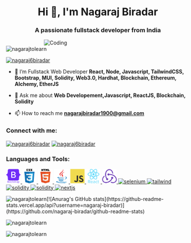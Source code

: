 
<h1 align="center">Hi 👋, I'm Nagaraj Biradar</h1>
<h3 align="center">A passionate fullstack developer from India</h3>
<img align="right" alt="Coding" width="400" src="https://cdn.dribbble.com/users/1162077/screenshots/3848914/programmer.gif"/>
<p align="left"> <img src="https://komarev.com/ghpvc/?username=nagarajtolearn&label=Profile%20views&color=0e75b6&style=flat" alt="nagarajtolearn" /> </p>



<p align="left"> <a href="https://twitter.com/nagaraj6biradar" target="blank"><img src="https://img.shields.io/twitter/follow/nagaraj6biradar?logo=twitter&style=for-the-badge" alt="nagaraj6biradar" /></a> </p>

- 🌱 I’m Fullstack Web Developer **React, Node, Javascript, TailwindCSS, Bootstrap, MUI, Solidity, Web3.0, Hardhat, Blockchain, Ethereum, Alchemy, EtherJS**

- 💬 Ask me about **Web Developement,Javascript, ReactJS, Blockchain, Solidity**

- 📫 How to reach me **nagarajbiradar1900@gmail.com**

<h3 align="left">Connect with me:</h3>
<p align="left">
<a href="https://twitter.com/nagaraj6biradar" target="blank"><img align="center" src="https://raw.githubusercontent.com/rahuldkjain/github-profile-readme-generator/master/src/images/icons/Social/twitter.svg" alt="nagaraj6biradar" height="30" width="40" /></a>
  <a href="https://www.linkedin.com/in/nagaraj-b-5b2009252/" target="blank"><img align="center" src="https://cdn-icons-png.flaticon.com/512/174/174857.png" alt="nagaraj6biradar" height="30" width="40" /></a>

</p>

<h3 align="left">Languages and Tools:</h3>
<p align="left"> <a href="https://getbootstrap.com" target="_blank" rel="noreferrer"> <img src="https://raw.githubusercontent.com/devicons/devicon/master/icons/bootstrap/bootstrap-plain-wordmark.svg" alt="bootstrap" width="40" height="40"/> </a> <a href="https://www.w3schools.com/css/" target="_blank" rel="noreferrer"> <img src="https://raw.githubusercontent.com/devicons/devicon/master/icons/css3/css3-original-wordmark.svg" alt="css3" width="40" height="40"/> </a> <a href="https://www.w3.org/html/" target="_blank" rel="noreferrer"> <img src="https://raw.githubusercontent.com/devicons/devicon/master/icons/html5/html5-original-wordmark.svg" alt="html5" width="40" height="40"/> </a> <a href="https://www.java.com" target="_blank" rel="noreferrer"> <img src="https://raw.githubusercontent.com/devicons/devicon/master/icons/java/java-original.svg" alt="java" width="40" height="40"/> </a> <a href="https://developer.mozilla.org/en-US/docs/Web/JavaScript" target="_blank" rel="noreferrer"> <img src="https://raw.githubusercontent.com/devicons/devicon/master/icons/javascript/javascript-original.svg" alt="javascript" width="40" height="40"/> </a> <a href="https://reactjs.org/" target="_blank" rel="noreferrer"> <img src="https://raw.githubusercontent.com/devicons/devicon/master/icons/react/react-original-wordmark.svg" alt="react" width="40" height="40"/> </a> <a href="https://redux.js.org" target="_blank" rel="noreferrer"> <img src="https://raw.githubusercontent.com/devicons/devicon/master/icons/redux/redux-original.svg" alt="redux" width="40" height="40"/> </a> <a href="https://www.selenium.dev" target="_blank" rel="noreferrer"> <img src="https://raw.githubusercontent.com/detain/svg-logos/780f25886640cef088af994181646db2f6b1a3f8/svg/selenium-logo.svg" alt="selenium" width="40" height="40"/> </a> <a href="https://tailwindcss.com/" target="_blank" rel="noreferrer"> <img src="https://www.vectorlogo.zone/logos/tailwindcss/tailwindcss-icon.svg" alt="tailwind" width="40" height="40"/> </a>
<a href="https://getbootstrap.com" target="_blank" rel="noreferrer"> <img src="https://encrypted-tbn0.gstatic.com/images?q=tbn:ANd9GcSbymO2279cxl5_BYGAszJfxaJ6rGju_P1KIQ&usqp=CAU" alt="solidity" width="40" height="40"/> </a>
<a href="https://getbootstrap.com" target="_blank" rel="noreferrer"> <img src="https://encrypted-tbn0.gstatic.com/images?q=tbn:ANd9GcSDQJZbuzhIa_ARw_YlWgCqzk45gMjIW3xWwg&usqp=CAU" alt="solidity" width="40" height="40"/> </a>  
<a href="https://nextjs.org/" target="_blank" rel="noreferrer"> <img src="https://images.ctfassets.net/23aumh6u8s0i/c04wENP3FnbevwdWzrePs/1e2739fa6d0aa5192cf89599e009da4e/nextjs" alt="nextjs" backgound="white" width="40" height="40"/> </a>  
</p>

<p><img align="left" src="https://github-readme-stats.vercel.app/api/top-langs?username=nagarajtolearn&show_icons=true&locale=en&layout=compact" alt="nagarajtolearn" /></p>
<p>[![Anurag's GitHub stats](https://github-readme-stats.vercel.app/api?username=nagaraj-biradar)](https://github.com/nagaraj-biradar/github-readme-stats)</p>
<div align="left">
<p>&nbsp;<img align="left" src="https://github-readme-stats.vercel.app/api?username=nagarajtolearn&show_icons=true&locale=en" alt="nagarajtolearn" /></p>
</div>
<p><img align="left" src="https://github-readme-streak-stats.herokuapp.com/?user=nagarajtolearn&" alt="nagarajtolearn" /></p>
